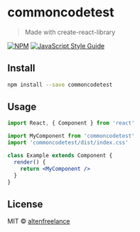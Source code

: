 # commoncodetest

> Made with create-react-library

[![NPM](https://img.shields.io/npm/v/commoncodetest.svg)](https://www.npmjs.com/package/commoncodetest) [![JavaScript Style Guide](https://img.shields.io/badge/code_style-standard-brightgreen.svg)](https://standardjs.com)

## Install

```bash
npm install --save commoncodetest
```

## Usage

```jsx
import React, { Component } from 'react'

import MyComponent from 'commoncodetest'
import 'commoncodetest/dist/index.css'

class Example extends Component {
  render() {
    return <MyComponent />
  }
}
```

## License

MIT © [altenfreelance](https://github.com/altenfreelance)
